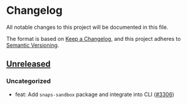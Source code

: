 # Changelog

All notable changes to this project will be documented in this file.

The format is based on [Keep a Changelog](https://keepachangelog.com/en/1.0.0/),
and this project adheres to [Semantic Versioning](https://semver.org/spec/v2.0.0.html).

## [Unreleased]

### Uncategorized

- feat: Add `snaps-sandbox` package and integrate into CLI ([#3306](https://github.com/MetaMask/snaps/pull/3306))

[Unreleased]: https://github.com/MetaMask/snaps/
